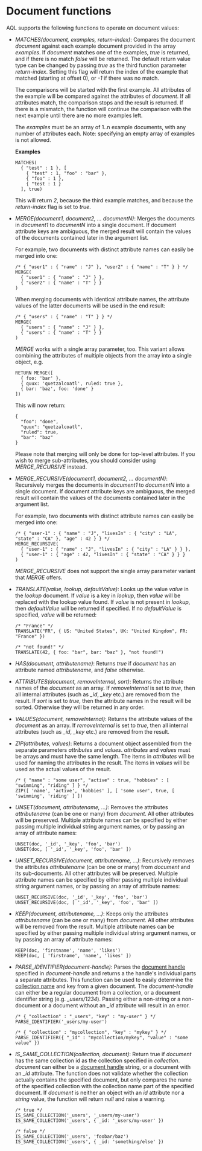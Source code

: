 Document functions
==================

AQL supports the following functions to operate on document values:

- *MATCHES(document, examples, return-index)*: Compares the document
  *document* against each example document provided in the array *examples*. 
  If *document* matches one of the examples, *true* is returned, and if there is
  no match *false* will be returned. The default return value type can be changed by
  passing *true* as the third function parameter *return-index*. Setting this
  flag will return the index of the example that matched (starting at offset 0), or 
  *-1* if there was no match.

  The comparisons will be started with the first example. All attributes of the example
  will be compared against the attributes of *document*. If all attributes match, the 
  comparison stops and the result is returned. If there is a mismatch, the function will
  continue the comparison with the next example until there are no more examples left.

  The *examples* must be an array of 1..n example documents, with any number of attributes
  each. Note: specifying an empty array of examples is not allowed.
   
  **Examples**

      MATCHES(
        { "test" : 1 }, [ 
          { "test" : 1, "foo" : "bar" }, 
          { "foo" : 1 }, 
          { "test : 1 } 
        ], true)

  This will return *2*, because the third example matches, and because the 
  *return-index* flag is set to *true*.

- *MERGE(document1, document2, ... documentN)*: Merges the documents
  in *document1* to *documentN* into a single document. If document attribute
  keys are ambiguous, the merged result will contain the values of the documents 
  contained later in the argument list.

  For example, two documents with distinct attribute names can easily be merged into one: 

      /* { "user1" : { "name" : "J" }, "user2" : { "name" : "T" } } */
      MERGE(
        { "user1" : { "name" : "J" } }, 
        { "user2" : { "name" : "T" } }
      )

  When merging documents with identical attribute names, the attribute values of the
  latter documents will be used in the end result:

      /* { "users" : { "name" : "T" } } */
      MERGE(
        { "users" : { "name" : "J" } }, 
        { "users" : { "name" : "T" } }
      )

  *MERGE* works with a single array parameter, too. This variant allows combining the 
  attributes of multiple objects from the array into a single object, e.g.

      RETURN MERGE([ 
        { foo: 'bar' }, 
        { quux: 'quetzalcoatl', ruled: true }, 
        { bar: 'baz', foo: 'done' }
      ])

  This will now return:

      {
        "foo": "done",
        "quux": "quetzalcoatl",
        "ruled": true,
        "bar": "baz"
      }

  Please note that merging will only be done for top-level attributes. If you wish to
  merge sub-attributes, you should consider using *MERGE_RECURSIVE* instead.

- *MERGE_RECURSIVE(document1, document2, ... documentN)*: Recursively
  merges the documents in *document1* to *documentN* into a single document. If
  document attribute keys are ambiguous, the merged result will contain the values of the 
  documents contained later in the argument list.

  For example, two documents with distinct attribute names can easily be merged into one: 
      
      /* { "user-1" : { "name" : "J", "livesIn" : { "city" : "LA", "state" : "CA" }, "age" : 42 } } */
      MERGE_RECURSIVE(
        { "user-1" : { "name" : "J", "livesIn" : { "city" : "LA" } } }, 
        { "user-1" : { "age" : 42, "livesIn" : { "state" : "CA" } } }
      )

  *MERGE_RECURSIVE* does not support the single array parameter variant that *MERGE* offers.


- *TRANSLATE(value, lookup, defaultValue)*: Looks up the value *value* in the *lookup*
  document. If *value* is a key in *lookup*, then *value* will be replaced with the
  lookup value found. If *value* is not present in *lookup*, then *defaultValue* will
  be returned if specified. If no *defaultValue* is specified, *value* will be returned:

      /* "France" */
      TRANSLATE("FR", { US: "United States", UK: "United Kingdom", FR: "France" })

      /* "not found!" */
      TRANSLATE(42, { foo: "bar", bar: "baz" }, "not found!")

- *HAS(document, attributename)*: Returns *true* if *document* has an
  attribute named *attributename*, and *false* otherwise.

- *ATTRIBUTES(document, removeInternal, sort)*: Returns the attribute
  names of the *document* as an array. 
  If *removeInternal* is set to *true*, then all internal attributes (such as *_id*, 
  *_key* etc.) are removed from the result. If *sort* is set to *true*, then the
  attribute names in the result will be sorted. Otherwise they will be returned in any order.

- *VALUES(document, removeInternal)*: Returns the attribute values of the *document*
  as an array. If *removeInternal* is set to *true*, then all internal attributes (such 
  as *_id*, *_key* etc.) are removed from the result. 

- *ZIP(attributes, values)*: Returns a document object assembled from the
  separate parameters *attributes* and *values*. *attributes* and *values* must be
  arrays and must have the same length. The items in *attributes* will be used for
  naming the attributes in the result. The items in *values* will be used as the
  actual values of the result.

      /* { "name" : "some user", "active" : true, "hobbies" : [ "swimming", "riding" ] } */
      ZIP([ 'name', 'active', 'hobbies' ], [ 'some user', true, [ 'swimming', 'riding' ] ])

- *UNSET(document, attributename, ...)*: Removes the attributes *attributename*
  (can be one or many) from *document*. All other attributes will be preserved.
  Multiple attribute names can be specified by either passing multiple individual string argument 
  names, or by passing an array of attribute names:

      UNSET(doc, '_id', '_key', 'foo', 'bar')
      UNSET(doc, [ '_id', '_key', 'foo', 'bar' ])

- *UNSET_RECURSIVE(document, attributename, ...)*: Recursively removes the attributes 
  *attributename* (can be one or many) from *document* and its sub-documents. All other 
  attributes will be preserved.
  Multiple attribute names can be specified by either passing multiple individual string argument 
  names, or by passing an array of attribute names:

      UNSET_RECURSIVE(doc, '_id', '_key', 'foo', 'bar')
      UNSET_RECURSIVE(doc, [ '_id', '_key', 'foo', 'bar' ])

- *KEEP(document, attributename, ...)*: Keeps only the attributes *attributename*
  (can be one or many) from *document*. All other attributes will be removed from the result.
  Multiple attribute names can be specified by either passing multiple individual string argument 
  names, or by passing an array of attribute names:

      KEEP(doc, 'firstname', 'name', 'likes')
      KEEP(doc, [ 'firstname', 'name', 'likes' ])

- *PARSE_IDENTIFIER(document-handle)*: Parses the [document handle](../Glossary/README.md#document-handle) specified in 
  *document-handle* and returns a the handle's individual parts a separate attributes.
  This function can be used to easily determine the [collection name](../Glossary/README.md#collection-name) and key from a given document.
  The *document-handle* can either be a regular document from a collection, or a document
  identifier string (e.g. *_users/1234*). Passing either a non-string or a non-document or a
  document without an *_id* attribute will result in an error.

      /* { "collection" : "_users", "key" : "my-user" } */ 
      PARSE_IDENTIFIER('_users/my-user')

      /* { "collection" : "mycollection", "key" : "mykey" } */ 
      PARSE_IDENTIFIER({ "_id" : "mycollection/mykey", "value" : "some value" })

- *IS_SAME_COLLECTION(collection, document)*: Return true if *document* has the same
  collection id as the collection specified in *collection*. *document* can either be
  a [document handle](../Glossary/README.md#document-handle) string, or a document with
  an *_id* attribute. The function does not validate whether the collection actually
  contains the specified document, but only compares the name of the specified collection
  with the collection name part of the specified document.
  If *document* is neither an object with an *id* attribute nor a *string* value,
  the function will return *null* and raise a warning.

      /* true */
      IS_SAME_COLLECTION('_users', '_users/my-user')
      IS_SAME_COLLECTION('_users', { _id: '_users/my-user' })

      /* false */ 
      IS_SAME_COLLECTION('_users', 'foobar/baz')
      IS_SAME_COLLECTION('_users', { _id: 'something/else' })

